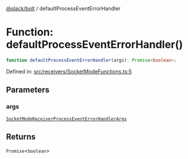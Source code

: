 [@slack/bolt](../index.md) / defaultProcessEventErrorHandler

# Function: defaultProcessEventErrorHandler()

```ts
function defaultProcessEventErrorHandler(args): Promise<boolean>;
```

Defined in: [src/receivers/SocketModeFunctions.ts:5](https://github.com/slackapi/bolt-js/blob/main/src/receivers/SocketModeFunctions.ts#L5)

## Parameters

### args

[`SocketModeReceiverProcessEventErrorHandlerArgs`](../interfaces/SocketModeReceiverProcessEventErrorHandlerArgs.md)

## Returns

`Promise`\<`boolean`\>
